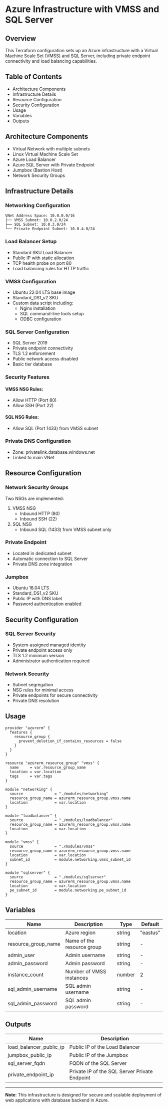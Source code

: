 

# Azure Infrastructure with VMSS and SQL Server

## Overview
This Terraform configuration sets up an Azure infrastructure with a Virtual Machine Scale Set (VMSS) and SQL Server, including private endpoint connectivity and load balancing capabilities.

## Table of Contents
- Architecture Components
- Infrastructure Details
- Resource Configuration
- Security Configuration
- Usage
- Variables
- Outputs

## Architecture Components
- Virtual Network with multiple subnets
- Linux Virtual Machine Scale Set
- Azure Load Balancer
- Azure SQL Server with Private Endpoint
- Jumpbox (Bastion Host)
- Network Security Groups

## Infrastructure Details

### Networking Configuration
```
VNet Address Space: 10.0.0.0/16
├── VMSS Subnet: 10.0.2.0/24
├── SQL Subnet: 10.0.3.0/24
└── Private Endpoint Subnet: 10.0.4.0/24
```

### Load Balancer Setup
- Standard SKU Load Balancer
- Public IP with static allocation
- TCP health probe on port 80
- Load balancing rules for HTTP traffic

### VMSS Configuration
- Ubuntu 22.04 LTS base image
- Standard_DS1_v2 SKU
- Custom data script including:
  - Nginx installation
  - SQL command-line tools setup
  - ODBC configuration

### SQL Server Configuration
- SQL Server 2019
- Private endpoint connectivity
- TLS 1.2 enforcement
- Public network access disabled
- Basic tier database

### Security Features
#### VMSS NSG Rules:
- Allow HTTP (Port 80)
- Allow SSH (Port 22)

#### SQL NSG Rules:
- Allow SQL (Port 1433) from VMSS subnet

### Private DNS Configuration
- Zone: privatelink.database.windows.net
- Linked to main VNet

## Resource Configuration

### Network Security Groups
Two NSGs are implemented:
1. VMSS NSG
   - Inbound HTTP (80)
   - Inbound SSH (22)
2. SQL NSG
   - Inbound SQL (1433) from VMSS subnet only

### Private Endpoint
- Located in dedicated subnet
- Automatic connection to SQL Server
- Private DNS zone integration

### Jumpbox
- Ubuntu 16.04 LTS
- Standard_DS1_v2 SKU
- Public IP with DNS label
- Password authentication enabled

## Security Configuration

### SQL Server Security
- System-assigned managed identity
- Private endpoint access only
- TLS 1.2 minimum version
- Administrator authentication required

### Network Security
- Subnet segregation
- NSG rules for minimal access
- Private endpoints for secure connectivity
- Private DNS resolution

## Usage

```hcl
provider "azurerm" {
  features {
    resource_group {
      prevent_deletion_if_contains_resources = false
    }
  }
}

resource "azurerm_resource_group" "vmss" {
  name     = var.resource_group_name
  location = var.location
  tags     = var.tags
}

module "networking" {
  source              = "./modules/networking"
  resource_group_name = azurerm_resource_group.vmss.name
  location            = var.location
}

module "loadbalancer" {
  source              = "./modules/loadbalancer"
  resource_group_name = azurerm_resource_group.vmss.name
  location            = var.location
}

module "vmss" {
  source              = "./modules/vmss"
  resource_group_name = azurerm_resource_group.vmss.name
  location            = var.location
  subnet_id           = module.networking.vmss_subnet_id
}

module "sqlserver" {
  source              = "./modules/sqlserver"
  resource_group_name = azurerm_resource_group.vmss.name
  location            = var.location
  pe_subnet_id        = module.networking.pe_subnet_id
}
```

## Variables

| Name | Description | Type | Default |
|------|-------------|------|---------|
| location | Azure region | string | "eastus" |
| resource_group_name | Name of the resource group | string | - |
| admin_user | Admin username | string | - |
| admin_password | Admin password | string | - |
| instance_count | Number of VMSS instances | number | 2 |
| sql_admin_username | SQL admin username | string | - |
| sql_admin_password | SQL admin password | string | - |

## Outputs

| Name | Description |
|------|-------------|
| load_balancer_public_ip | Public IP of the Load Balancer |
| jumpbox_public_ip | Public IP of the Jumpbox |
| sql_server_fqdn | FQDN of the SQL Server |
| private_endpoint_ip | Private IP of the SQL Server Private Endpoint |

---

**Note**: This infrastructure is designed for secure and scalable deployment of web applications with database backend in Azure.

